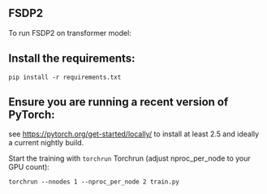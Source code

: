 ## FSDP2

To run FSDP2 on transformer model:

## Install the requirements:
~~~
pip install -r requirements.txt
~~~

## Ensure you are running a recent version of PyTorch:
see https://pytorch.org/get-started/locally/ to install at least 2.5 and ideally a current nightly build.

Start the training with `torchrun` Torchrun (adjust nproc_per_node to your GPU count):

```
torchrun --nnodes 1 --nproc_per_node 2 train.py
```
